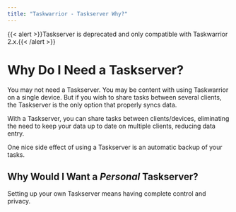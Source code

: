 ```yaml
---
title: "Taskwarrior - Taskserver Why?"
---
```

{{< alert >}}Taskserver is deprecated and only compatible with Taskwarrior 2.x.{{< /alert >}}

# Why Do I Need a Taskserver?

You may not need a Taskserver.
You may be content with using Taskwarrior on a single device.
But if you wish to share tasks between several clients, the Taskserver is the only option that properly syncs data.

With a Taskserver, you can share tasks between clients/devices, eliminating the need to keep your data up to date on multiple clients, reducing data entry.

One nice side effect of using a Taskserver is an automatic backup of your tasks.

## Why Would I Want a *Personal* Taskserver?

Setting up your own Taskserver means having complete control and privacy.
